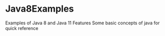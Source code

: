# Java8Examples
Examples of Java 8 and Java 11 Features
Some basic concepts of java for quick reference

